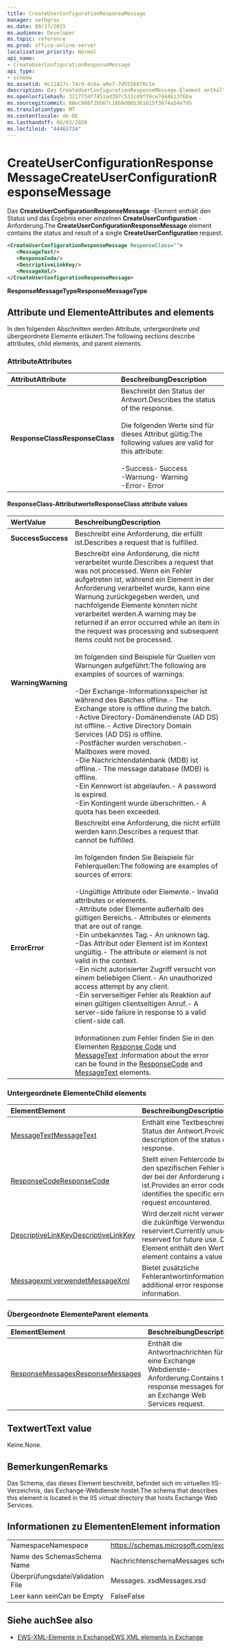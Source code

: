 ```yaml
---
title: CreateUserConfigurationResponseMessage
manager: sethgros
ms.date: 09/17/2015
ms.audience: Developer
ms.topic: reference
ms.prod: office-online-server
localization_priority: Normal
api_name:
- CreateUserConfigurationResponseMessage
api_type:
- schema
ms.assetid: 9c11427c-74c9-4c6a-a0e7-7d5556670c1e
description: Das CreateUserConfigurationResponseMessage-Element enthält den Status und das Ergebnis einer einzelnen CreateUserConfiguration-Anforderung.
ms.openlocfilehash: 3217734f7451ad397c531cd9ff9ce7d44b13f6ba
ms.sourcegitcommit: 88ec988f2bb67c1866d06b361615f3674a24e795
ms.translationtype: MT
ms.contentlocale: de-DE
ms.lasthandoff: 06/03/2020
ms.locfileid: "44463734"
---
```

# <a name="createuserconfigurationresponsemessage"></a><span data-ttu-id="82c76-103">CreateUserConfigurationResponseMessage</span><span class="sxs-lookup"><span data-stu-id="82c76-103">CreateUserConfigurationResponseMessage</span></span>

<span data-ttu-id="82c76-104">Das **CreateUserConfigurationResponseMessage** -Element enthält den Status und das Ergebnis einer einzelnen **CreateUserConfiguration** -Anforderung.</span><span class="sxs-lookup"><span data-stu-id="82c76-104">The **CreateUserConfigurationResponseMessage** element contains the status and result of a single **CreateUserConfiguration** request.</span></span> 
  
```xml
<CreateUserConfigurationResponseMessage ResponseClass="">
   <MessageText/>
   <ResponseCode/>
   <DescriptiveLinkKey/>
   <MessageXml/>
</CreateUserConfigurationResponseMessage>
```

<span data-ttu-id="82c76-105">**ResponseMessageType**</span><span class="sxs-lookup"><span data-stu-id="82c76-105">**ResponseMessageType**</span></span>

## <a name="attributes-and-elements"></a><span data-ttu-id="82c76-106">Attribute und Elemente</span><span class="sxs-lookup"><span data-stu-id="82c76-106">Attributes and elements</span></span>

<span data-ttu-id="82c76-107">In den folgenden Abschnitten werden Attribute, untergeordnete und übergeordnete Elemente erläutert.</span><span class="sxs-lookup"><span data-stu-id="82c76-107">The following sections describe attributes, child elements, and parent elements.</span></span>
  
### <a name="attributes"></a><span data-ttu-id="82c76-108">Attribute</span><span class="sxs-lookup"><span data-stu-id="82c76-108">Attributes</span></span>

|<span data-ttu-id="82c76-109">**Attribut**</span><span class="sxs-lookup"><span data-stu-id="82c76-109">**Attribute**</span></span>|<span data-ttu-id="82c76-110">**Beschreibung**</span><span class="sxs-lookup"><span data-stu-id="82c76-110">**Description**</span></span>|
|:-----|:-----|
|<span data-ttu-id="82c76-111">**ResponseClass**</span><span class="sxs-lookup"><span data-stu-id="82c76-111">**ResponseClass**</span></span> <br/> | <span data-ttu-id="82c76-112">Beschreibt den Status der Antwort.</span><span class="sxs-lookup"><span data-stu-id="82c76-112">Describes the status of the response.</span></span><br/><br/><span data-ttu-id="82c76-113">Die folgenden Werte sind für dieses Attribut gültig:</span><span class="sxs-lookup"><span data-stu-id="82c76-113">The following values are valid for this attribute:</span></span>  <br/><br/><span data-ttu-id="82c76-114">-Success</span><span class="sxs-lookup"><span data-stu-id="82c76-114">-  Success</span></span>  <br/><span data-ttu-id="82c76-115">-Warnung</span><span class="sxs-lookup"><span data-stu-id="82c76-115">-  Warning</span></span>  <br/><span data-ttu-id="82c76-116">-Error</span><span class="sxs-lookup"><span data-stu-id="82c76-116">-  Error</span></span>  <br/> |
   
#### <a name="responseclass-attribute-values"></a><span data-ttu-id="82c76-117">ResponseClass-Attributwerte</span><span class="sxs-lookup"><span data-stu-id="82c76-117">ResponseClass attribute values</span></span>

|<span data-ttu-id="82c76-118">**Wert**</span><span class="sxs-lookup"><span data-stu-id="82c76-118">**Value**</span></span>|<span data-ttu-id="82c76-119">**Beschreibung**</span><span class="sxs-lookup"><span data-stu-id="82c76-119">**Description**</span></span>|
|:-----|:-----|
|<span data-ttu-id="82c76-120">**Success**</span><span class="sxs-lookup"><span data-stu-id="82c76-120">**Success**</span></span> <br/> |<span data-ttu-id="82c76-121">Beschreibt eine Anforderung, die erfüllt ist.</span><span class="sxs-lookup"><span data-stu-id="82c76-121">Describes a request that is fulfilled.</span></span>  <br/> |
|<span data-ttu-id="82c76-122">**Warning**</span><span class="sxs-lookup"><span data-stu-id="82c76-122">**Warning**</span></span> <br/> | <span data-ttu-id="82c76-123">Beschreibt eine Anforderung, die nicht verarbeitet wurde.</span><span class="sxs-lookup"><span data-stu-id="82c76-123">Describes a request that was not processed.</span></span> <span data-ttu-id="82c76-124">Wenn ein Fehler aufgetreten ist, während ein Element in der Anforderung verarbeitet wurde, kann eine Warnung zurückgegeben werden, und nachfolgende Elemente konnten nicht verarbeitet werden.</span><span class="sxs-lookup"><span data-stu-id="82c76-124">A warning may be returned if an error occurred while an item in the request was processing and subsequent items could not be processed.</span></span><br/><br/> <span data-ttu-id="82c76-125">Im folgenden sind Beispiele für Quellen von Warnungen aufgeführt:</span><span class="sxs-lookup"><span data-stu-id="82c76-125">The following are examples of sources of warnings:</span></span>  <br/><br/><span data-ttu-id="82c76-126">-Der Exchange-Informationsspeicher ist während des Batches offline.</span><span class="sxs-lookup"><span data-stu-id="82c76-126">-  The Exchange store is offline during the batch.</span></span>  <br/><span data-ttu-id="82c76-127">-Active Directory-Domänendienste (AD DS) ist offline.</span><span class="sxs-lookup"><span data-stu-id="82c76-127">-  Active Directory Domain Services (AD DS) is offline.</span></span>  <br/><span data-ttu-id="82c76-128">-Postfächer wurden verschoben.</span><span class="sxs-lookup"><span data-stu-id="82c76-128">-  Mailboxes were moved.</span></span>  <br/><span data-ttu-id="82c76-129">-Die Nachrichtendatenbank (MDB) ist offline.</span><span class="sxs-lookup"><span data-stu-id="82c76-129">-  The message database (MDB) is offline.</span></span>  <br/><span data-ttu-id="82c76-130">-Ein Kennwort ist abgelaufen.</span><span class="sxs-lookup"><span data-stu-id="82c76-130">-  A password is expired.</span></span>  <br/><span data-ttu-id="82c76-131">-Ein Kontingent wurde überschritten.</span><span class="sxs-lookup"><span data-stu-id="82c76-131">-  A quota has been exceeded.</span></span>  <br/> |
|<span data-ttu-id="82c76-132">**Error**</span><span class="sxs-lookup"><span data-stu-id="82c76-132">**Error**</span></span> <br/> | <span data-ttu-id="82c76-133">Beschreibt eine Anforderung, die nicht erfüllt werden kann.</span><span class="sxs-lookup"><span data-stu-id="82c76-133">Describes a request that cannot be fulfilled.</span></span><br/><br/> <span data-ttu-id="82c76-134">Im folgenden finden Sie Beispiele für Fehlerquellen:</span><span class="sxs-lookup"><span data-stu-id="82c76-134">The following are examples of sources of errors:</span></span>  <br/><br/><span data-ttu-id="82c76-135">-Ungültige Attribute oder Elemente.</span><span class="sxs-lookup"><span data-stu-id="82c76-135">-  Invalid attributes or elements.</span></span>  <br/><span data-ttu-id="82c76-136">-Attribute oder Elemente außerhalb des gültigen Bereichs.</span><span class="sxs-lookup"><span data-stu-id="82c76-136">-  Attributes or elements that are out of range.</span></span>  <br/><span data-ttu-id="82c76-137">-Ein unbekanntes Tag.</span><span class="sxs-lookup"><span data-stu-id="82c76-137">-  An unknown tag.</span></span>  <br/><span data-ttu-id="82c76-138">-Das Attribut oder Element ist im Kontext ungültig.</span><span class="sxs-lookup"><span data-stu-id="82c76-138">-  The attribute or element is not valid in the context.</span></span>  <br/><span data-ttu-id="82c76-139">-Ein nicht autorisierter Zugriff versucht von einem beliebigen Client.</span><span class="sxs-lookup"><span data-stu-id="82c76-139">-  An unauthorized access attempt by any client.</span></span>  <br/><span data-ttu-id="82c76-140">-Ein serverseitiger Fehler als Reaktion auf einen gültigen clientseitigen Anruf.</span><span class="sxs-lookup"><span data-stu-id="82c76-140">-  A server-side failure in response to a valid client-side call.</span></span><br/><br/>  <span data-ttu-id="82c76-141">Informationen zum Fehler finden Sie in den Elementen [Response Code](responsecode.md) und [MessageText](messagetext.md) .</span><span class="sxs-lookup"><span data-stu-id="82c76-141">Information about the error can be found in the [ResponseCode](responsecode.md) and [MessageText](messagetext.md) elements.</span></span>  <br/> |
   
### <a name="child-elements"></a><span data-ttu-id="82c76-142">Untergeordnete Elemente</span><span class="sxs-lookup"><span data-stu-id="82c76-142">Child elements</span></span>

|<span data-ttu-id="82c76-143">**Element**</span><span class="sxs-lookup"><span data-stu-id="82c76-143">**Element**</span></span>|<span data-ttu-id="82c76-144">**Beschreibung**</span><span class="sxs-lookup"><span data-stu-id="82c76-144">**Description**</span></span>|
|:-----|:-----|
|[<span data-ttu-id="82c76-145">MessageText</span><span class="sxs-lookup"><span data-stu-id="82c76-145">MessageText</span></span>](messagetext.md) <br/> |<span data-ttu-id="82c76-146">Enthält eine Textbeschreibung des Status der Antwort.</span><span class="sxs-lookup"><span data-stu-id="82c76-146">Provides a text description of the status of the response.</span></span>  <br/> |
|[<span data-ttu-id="82c76-147">ResponseCode</span><span class="sxs-lookup"><span data-stu-id="82c76-147">ResponseCode</span></span>](responsecode.md) <br/> |<span data-ttu-id="82c76-148">Stellt einen Fehlercode bereit, der den spezifischen Fehler identifiziert, der bei der Anforderung aufgetreten ist.</span><span class="sxs-lookup"><span data-stu-id="82c76-148">Provides an error code that identifies the specific error that the request encountered.</span></span>  <br/> |
|[<span data-ttu-id="82c76-149">DescriptiveLinkKey</span><span class="sxs-lookup"><span data-stu-id="82c76-149">DescriptiveLinkKey</span></span>](descriptivelinkkey.md) <br/> |<span data-ttu-id="82c76-150">Wird derzeit nicht verwendet und für die zukünftige Verwendung reserviert.</span><span class="sxs-lookup"><span data-stu-id="82c76-150">Currently unused and reserved for future use.</span></span> <span data-ttu-id="82c76-151">Dieses Element enthält den Wert 0.</span><span class="sxs-lookup"><span data-stu-id="82c76-151">This element contains a value of 0.</span></span>  <br/> |
|[<span data-ttu-id="82c76-152">Messagexml verwendet</span><span class="sxs-lookup"><span data-stu-id="82c76-152">MessageXml</span></span>](messagexml.md) <br/> |<span data-ttu-id="82c76-153">Bietet zusätzliche Fehlerantwortinformationen.</span><span class="sxs-lookup"><span data-stu-id="82c76-153">Provides additional error response information.</span></span>  <br/> |
   
### <a name="parent-elements"></a><span data-ttu-id="82c76-154">Übergeordnete Elemente</span><span class="sxs-lookup"><span data-stu-id="82c76-154">Parent elements</span></span>

|<span data-ttu-id="82c76-155">**Element**</span><span class="sxs-lookup"><span data-stu-id="82c76-155">**Element**</span></span>|<span data-ttu-id="82c76-156">**Beschreibung**</span><span class="sxs-lookup"><span data-stu-id="82c76-156">**Description**</span></span>|
|:-----|:-----|
|[<span data-ttu-id="82c76-157">ResponseMessages</span><span class="sxs-lookup"><span data-stu-id="82c76-157">ResponseMessages</span></span>](responsemessages.md) <br/> |<span data-ttu-id="82c76-158">Enthält die Antwortnachrichten für eine Exchange Webdienste-Anforderung.</span><span class="sxs-lookup"><span data-stu-id="82c76-158">Contains the response messages for an Exchange Web Services request.</span></span>  <br/> |
   
## <a name="text-value"></a><span data-ttu-id="82c76-159">Textwert</span><span class="sxs-lookup"><span data-stu-id="82c76-159">Text value</span></span>

<span data-ttu-id="82c76-160">Keine.</span><span class="sxs-lookup"><span data-stu-id="82c76-160">None.</span></span>
  
## <a name="remarks"></a><span data-ttu-id="82c76-161">Bemerkungen</span><span class="sxs-lookup"><span data-stu-id="82c76-161">Remarks</span></span>

<span data-ttu-id="82c76-162">Das Schema, das dieses Element beschreibt, befindet sich im virtuellen IIS-Verzeichnis, das Exchange-Webdienste hostet.</span><span class="sxs-lookup"><span data-stu-id="82c76-162">The schema that describes this element is located in the IIS virtual directory that hosts Exchange Web Services.</span></span>
  
## <a name="element-information"></a><span data-ttu-id="82c76-163">Informationen zu Elementen</span><span class="sxs-lookup"><span data-stu-id="82c76-163">Element information</span></span>

|||
|:-----|:-----|
|<span data-ttu-id="82c76-164">Namespace</span><span class="sxs-lookup"><span data-stu-id="82c76-164">Namespace</span></span>  <br/> |https://schemas.microsoft.com/exchange/services/2006/messages  <br/> |
|<span data-ttu-id="82c76-165">Name des Schemas</span><span class="sxs-lookup"><span data-stu-id="82c76-165">Schema Name</span></span>  <br/> |<span data-ttu-id="82c76-166">Nachrichtenschema</span><span class="sxs-lookup"><span data-stu-id="82c76-166">Messages schema</span></span>  <br/> |
|<span data-ttu-id="82c76-167">Überprüfungsdatei</span><span class="sxs-lookup"><span data-stu-id="82c76-167">Validation File</span></span>  <br/> |<span data-ttu-id="82c76-168">Messages. xsd</span><span class="sxs-lookup"><span data-stu-id="82c76-168">Messages.xsd</span></span>  <br/> |
|<span data-ttu-id="82c76-169">Leer kann sein</span><span class="sxs-lookup"><span data-stu-id="82c76-169">Can be Empty</span></span>  <br/> |<span data-ttu-id="82c76-170">False</span><span class="sxs-lookup"><span data-stu-id="82c76-170">False</span></span>  <br/> |
   
## <a name="see-also"></a><span data-ttu-id="82c76-171">Siehe auch</span><span class="sxs-lookup"><span data-stu-id="82c76-171">See also</span></span>

- [<span data-ttu-id="82c76-172">EWS-XML-Elemente in Exchange</span><span class="sxs-lookup"><span data-stu-id="82c76-172">EWS XML elements in Exchange</span></span>](ews-xml-elements-in-exchange.md)

